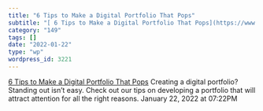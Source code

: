 ```yaml
---
title: "6 Tips to Make a Digital Portfolio That Pops"
subtitle: "[ 6 Tips to Make a Digital Portfolio That Pops](https://www.roberthalf.com/blog/writing-a-resume/3-d..."
category: "149"
tags: []
date: "2022-01-22"
type: "wp"
wordpress_id: 3221
---
```

[ 6 Tips to Make a Digital Portfolio That Pops](https://www.roberthalf.com/blog/writing-a-resume/3-digital-portfolio-best-practices-how-to-make-a-portfolio-that-pops)
 Creating a digital portfolio? Standing out isn’t easy. Check out our tips on developing a portfolio that will attract attention for all the right reasons.
January 22, 2022 at 07:22PM